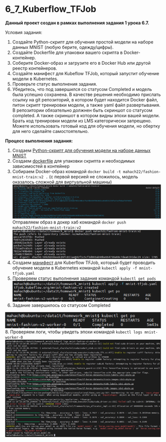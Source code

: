 # 6_7_Kuberflow_TFJob

**Данный проект создан в рамках выполнения задания 1 урока 6.7.**

Условия задания:
1. Создайте Python-скрипт для обучения простой модели на наборе данных MNIST (любую берите, одежду/цифры).
2. Создайте Dockerfile для упаковки вашего скрипта в Docker-контейнер.
3. Соберите Docker-образ и загрузите его в Docker Hub или другой реестр контейнеров.
4. Создайте манифест для Kubeflow TFJob, который запустит обучение модели в Kubernetes.
5. Проверьте статус выполнения задания.
6. Убедитесь, что под завершился со статусом Completed и модель была успешно сохранена.
В качестве решения необходимо прислать ссылку на git репозиторий, в котором будет находится Docker файл, питон скрипт тренировки модели, а также yaml файл развертывания. В репозитории обязательно должнен быть скриншот со статусом completed. А также скриншот в котором видны эпохи вашей модели.
Брать код тренировки модели из LMS категорически запрещено. Можете использовать готовый код для обучения модели, но обертку для него сделайте самостоятельно.


**Процесс выполнения задания:**

1. Создаем [Python-скрипт для обучения модели на наборе данных MNIST](https://github.com/Mahach22/6_7_Kuberflow_TFJob/blob/main/fashion_mnist_train.py) 
2. Создаем [dockerfile](https://github.com/Mahach22/6_7_Kuberflow_TFJob/blob/main/dockerfile) для упаковки скрипта и необходимых зависимостей в контейнер
3. Собираем Docker-образ командой ```docker build -t mahach22/fashion-mnist-train:v2 .``` (с первой версией не сложилось, модель оказалось сложной для виртуальной машины)
![build](https://github.com/Mahach22/6_7_Kuberflow_TFJob/blob/main/1.build.png)
Отправляем образ в докер хаб командой ```docker push mahach22/fashion-mnist-train:v2```
![push](https://github.com/Mahach22/6_7_Kuberflow_TFJob/blob/main/2.docker_push.png)
4. Создаем [манифест](https://github.com/Mahach22/6_7_Kuberflow_TFJob/blob/main/mnist-tfjob.yaml) для Kuberflow TFJob, который будет проводить обучение модели в Kubernetes командой ```kubectl apply -f mnist-tfjob.yaml```
5. Проверяем статус выполнения задания командой ```kubectl get pods```
![manifest](https://github.com/Mahach22/6_7_Kuberflow_TFJob/blob/main/3.apply_manifest.png)
6. Задание завершилось со статусом Completed

![completed](https://github.com/Mahach22/6_7_Kuberflow_TFJob/blob/main/4.completed.png)
8. Проверяем логи, чтобы увидеть эпохи командой ```kubectl logs mnist-worker-0```
![logs](https://github.com/Mahach22/6_7_Kuberflow_TFJob/blob/main/5.logs.png)










